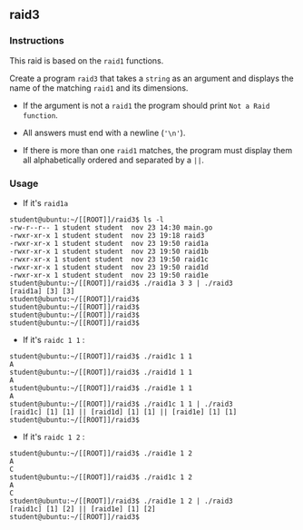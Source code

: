 ## raid3

### Instructions

This raid is based on the `raid1` functions.

Create a program `raid3` that takes a `string` as an argument and displays the name of the matching `raid1` and its dimensions.

-   If the argument is not a `raid1` the program should print `Not a Raid function`.

-   All answers must end with a newline (`'\n'`).

-   If there is more than one `raid1` matches, the program must display them all alphabetically ordered and separated by a `||`.

### Usage

- If it's `raid1a`

```console
student@ubuntu:~/[[ROOT]]/raid3$ ls -l
-rw-r--r-- 1 student student  nov 23 14:30 main.go
-rwxr-xr-x 1 student student  nov 23 19:18 raid3
-rwxr-xr-x 1 student student  nov 23 19:50 raid1a
-rwxr-xr-x 1 student student  nov 23 19:50 raid1b
-rwxr-xr-x 1 student student  nov 23 19:50 raid1c
-rwxr-xr-x 1 student student  nov 23 19:50 raid1d
-rwxr-xr-x 1 student student  nov 23 19:50 raid1e
student@ubuntu:~/[[ROOT]]/raid3$ ./raid1a 3 3 | ./raid3
[raid1a] [3] [3]
student@ubuntu:~/[[ROOT]]/raid3$
student@ubuntu:~/[[ROOT]]/raid3$
student@ubuntu:~/[[ROOT]]/raid3$
student@ubuntu:~/[[ROOT]]/raid3$
```

- If it's `raidc 1 1` :

```console
student@ubuntu:~/[[ROOT]]/raid3$ ./raid1c 1 1
A
student@ubuntu:~/[[ROOT]]/raid3$ ./raid1d 1 1
A
student@ubuntu:~/[[ROOT]]/raid3$ ./raid1e 1 1
A
student@ubuntu:~/[[ROOT]]/raid3$ ./raid1c 1 1 | ./raid3
[raid1c] [1] [1] || [raid1d] [1] [1] || [raid1e] [1] [1]
student@ubuntu:~/[[ROOT]]/raid3$
```

- If it's `raidc 1 2` :

```console
student@ubuntu:~/[[ROOT]]/raid3$ ./raid1e 1 2
A
C
student@ubuntu:~/[[ROOT]]/raid3$ ./raid1c 1 2
A
C
student@ubuntu:~/[[ROOT]]/raid3$ ./raid1e 1 2 | ./raid3
[raid1c] [1] [2] || [raid1e] [1] [2]
student@ubuntu:~/[[ROOT]]/raid3$
```
